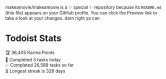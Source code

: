 makeamovie/makeamovie is a ✨ special ✨ repository because its `README.md` (this file) appears on your GitHub profile.
You can click the Preview link to take a look at your changes. darn right ya can

# Todoist Stats

<!-- TODO-IST:START -->
🏆  36,405 Karma Points           
🌸  Completed 3 tasks today           
✅  Completed 26,588 tasks so far           
⏳  Longest streak is 328 days
<!-- TODO-IST:END -->